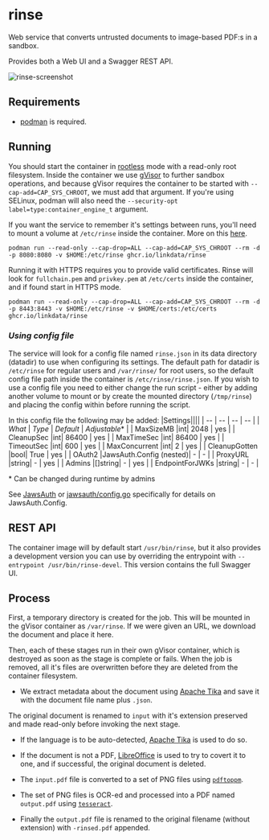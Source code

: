 # rinse

Web service that converts untrusted documents to image-based PDF:s in a sandbox.

Provides both a Web UI and a Swagger REST API.

![rinse-screenshot](https://github.com/user-attachments/assets/3ff19728-beb5-4354-a2f3-7ba9fdeee424)

## Requirements

* [podman](https://podman.io/) is required.

## Running

You should start the container in [rootless](https://github.com/containers/podman/blob/main/docs/tutorials/rootless_tutorial.md) mode
with a read-only root filesystem. Inside the container we use [gVisor](https://gvisor.dev/) to further sandbox operations, and
because gVisor requires the container to be started with `--cap-add=CAP_SYS_CHROOT`, we must add that argument. If you're using SELinux,
podman will also need the `--security-opt label=type:container_engine_t` argument.

If you want the service to remember it's settings between runs, you'll need to mount a volume at `/etc/rinse` inside the container. More on this [here](#using-config-file).

`podman run --read-only --cap-drop=ALL --cap-add=CAP_SYS_CHROOT --rm -d -p 8080:8080 -v $HOME:/etc/rinse ghcr.io/linkdata/rinse`

Running it with HTTPS requires you to provide valid certificates. Rinse will look for
`fullchain.pem` and `privkey.pem` at `/etc/certs` inside the container, and if found
start in HTTPS mode.

`podman run --read-only --cap-drop=ALL --cap-add=CAP_SYS_CHROOT --rm -d -p 8443:8443 -v $HOME:/etc/rinse -v $HOME/certs:/etc/certs ghcr.io/linkdata/rinse`

### *Using config file*
The service will look for a config file named `rinse.json` in its data directory (datadir) to use when configuring its settings. The default path for datadir is `/etc/rinse` for regular users and `/var/rinse/` for root users, so the default config file path inside the container is `/etc/rinse/rinse.json`. If you wish to use a config file you need to either change the run script - either by adding another volume to mount or by create the mounted directory (`/tmp/rinse`) and placing the config within before running the script.

In this config file the following may be added:
|Settings||||
| -- | -- | -- | -- |
| *What* | *Type* | *Default* | *Adjustable*\* |
| MaxSizeMB        |int| 2048 | yes |
|	CleanupSec      |int| 86400 | yes |
|	MaxTimeSec      |int| 86400 | yes |
| TimeoutSec      |int| 600 | yes |
|	MaxConcurrent   |int| 2 | yes |
|	CleanupGotten   |bool| True | yes |
|	OAuth2          |JawsAuth.Config (nested)| - | - |
|	ProxyURL        |string| - | yes |
|	Admins          |[]string| - | yes |
|	EndpointForJWKs |string| - | - |

\* Can be changed during runtime by admins 

See [JawsAuth](https://github.com/linkdata/jawsauth) or [jawsauth/config.go](https://github.com/linkdata/jawsauth/blob/main/config.go) specifically for details on JawsAuth.Config.

## REST API

The container image will by default start `/usr/bin/rinse`, but it also provides a development version you can use by
overriding the entrypoint with `--entrypoint /usr/bin/rinse-devel`. This version contains the full Swagger UI.

## Process

First, a temporary directory is created for the job. This will be mounted in the 
gVisor container as `/var/rinse`. If we were given an URL, we download the
document and place it here.

Then, each of these stages run in their own gVisor container, which is destroyed 
as soon as the stage is complete or fails. When the job is removed, all it's files
are overwritten before they are deleted from the container filesystem.

- We extract metadata about the document using [Apache Tika](https://tika.apache.org/)
  and save it with the document file name plus `.json`.

The original document is renamed to `input` with it's extension preserved and made
read-only before invoking the next stage.

- If the language is to be auto-detected, [Apache Tika](https://tika.apache.org/)
  is used to do so.

- If the document is not a PDF, [LibreOffice](https://www.libreoffice.org/) is
  used to try to covert it to one, and if successful, the original document
  is deleted.

- The `input.pdf` file is converted to a set of PNG files using
  [`pdftoppm`](https://poppler.freedesktop.org/).

- The set of PNG files is OCR-ed and processed into a PDF named
  `output.pdf` using [`tesseract`](https://tesseract-ocr.github.io/).

- Finally the `output.pdf` file is renamed to the original filename
  (without extension) with `-rinsed.pdf` appended.

